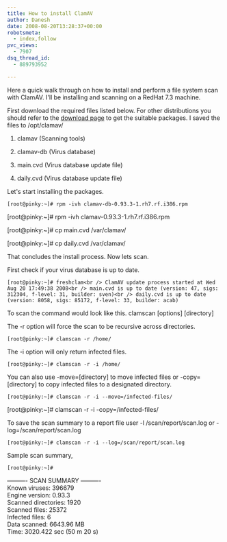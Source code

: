 ```yaml
---
title: How to install ClamAV
author: Danesh
date: 2008-08-20T13:28:37+00:00
robotsmeta:
  - index,follow
pvc_views:
  - 7907
dsq_thread_id:
  - 889793952

---
```

Here a quick walk through on how to install and perform a file system scan with ClamAV. I'll be installing and scanning on a RedHat 7.3 machine.

First download the required files listed below. For other distributions you should refer to the [download page][1] to get the suitable packages. I saved the files to /opt/clamav/

1. clamav (Scanning tools)

2. clamav-db (Virus database)

3. main.cvd (Virus database update file)

4. daily.cvd (Virus database update file)

Let's start installing the packages.

`[root@pinky:~]# rpm -ivh clamav-db-0.93.3-1.rh7.rf.i386.rpm`

[root@pinky:~]# rpm -ivh clamav-0.93.3-1.rh7.rf.i386.rpm

[root@pinky:~]# cp main.cvd /var/clamav/

[root@pinky:~]# cp daily.cvd /var/clamav/

That concludes the install process. Now lets scan.

<!--more-->

First check if your virus database is up to date.

`[root@pinky:~]# freshclam<br />
ClamAV update process started at Wed Aug 20 17:49:38 2008<br />
main.cvd is up to date (version: 47, sigs: 312304, f-level: 31, builder: sven)<br />
daily.cvd is up to date (version: 8058, sigs: 85172, f-level: 33, builder: acab)`

To scan the command would look like this. clamscan \[options\] \[directory\]

The -r option will force the scan to be recursive across directories.

`[root@pinky:~]# clamscan -r /home/`

The -i option will only return infected files.

`[root@pinky:~]# clamscan -r -i /home/`

You can also use -move=[directory] to move infected files or -copy=[directory] to copy infected files to a designated directory.

`[root@pinky:~]# clamscan -r -i --move=/infected-files/`

[root@pinky:~]# clamscan -r -i -copy=/infected-files/

To save the scan summary to a report file user -l /scan/report/scan.log or -log=/scan/report/scan.log

`[root@pinky:~]# clamscan -r -i --log=/scan/report/scan.log`

Sample scan summary,

`[root@pinky:~]#`

&#8212;&#8212;&#8212;- SCAN SUMMARY &#8212;&#8212;&#8212;-  
Known viruses: 396679  
Engine version: 0.93.3  
Scanned directories: 1920  
Scanned files: 25372  
Infected files: 6  
Data scanned: 6643.96 MB  
Time: 3020.422 sec (50 m 20 s)

 [1]: http://www.clamav.net/download/